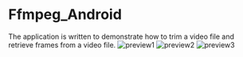 # Ffmpeg_Android
The application is written to demonstrate how to trim a video file and retrieve frames from a video file.
![preview1](https://github.com/dmitriykotov333/Ffmpeg_Android/blob/master/preview.gif)
![preview2](https://github.com/dmitriykotov333/Ffmpeg_Android/blob/master/preview1.gif)
![preview3](https://github.com/dmitriykotov333/Ffmpeg_Android/blob/master/preview2.gif)
